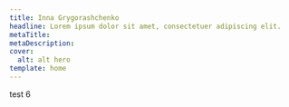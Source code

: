 ```yaml
---
title: Inna Grygorashchenko
headline: Lorem ipsum dolor sit amet, consectetuer adipiscing elit.
metaTitle: 
metaDescription: 
cover: 
  alt: alt hero
template: home
---
```

test 6
